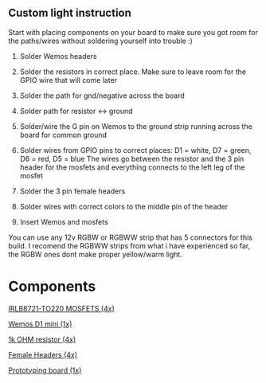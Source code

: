 ## Custom light instruction

Start with placing components on your board to make sure you got room for the paths/wires without soldering yourself into trouble :)

1. Solder Wemos headers

2. Solder the resistors in correct place. Make sure to leave room for the GPIO wire that will come later

3. Solder the path for gnd/negative across the board

4. Solder path for resistor <-> ground

5. Solder/wire the G pin on Wemos to the ground strip running across the board for common ground

6. Solder wires from GPIO pins to correct places: D1 = white, D7 = green, D6 = red, D5 = blue
   The wires go between the resistor and the 3 pin header for the mosfets and everything    connects to the left leg of the mosfet

7. Solder the 3 pin female headers

8. Solder wires with correct colors to the middle pin of the header

9. Insert Wemos and mosfets

You can use any 12v RGBW or RGBWW strip that has 5 connectors for this build. I recomend the RGBWW strips from what i have experienced so far, the RGBW ones dont make proper yellow/warm light.




# Components

[IRLB8721-TO220 MOSFETS (4x)](https://www.aliexpress.com/item/10PCS-IRLB8721-TO220-IRLB8721PBF-TO-220-free-shipping/32714364118.html)

[Wemos D1 mini (1x)](https://www.aliexpress.com/item/ESP8266-ESP12-ESP-12-WeMos-D1-Mini-WIFI-Dev-Kit-Development-Board-NodeMCU-Lua/32653918483.html)

[1k OHM resistor (4x)](https://www.aliexpress.com/item/100pcs-1-4W-Metal-Film-Resistor-1K-ohm-1KR-1-Tolerance-Precision-RoHS-Lead-Free-In/1851964338.html)

[Female Headers (4x)](https://www.aliexpress.com/item/10-10-pcs-Single-Row-Pin-Female-Header-Socket-2-54mm-Pitch-1-10p-12p-20p/32783590196.html)

[Prototyping board (1x)](https://www.aliexpress.com/item/20pcs-5x7-4x6-3x7-2x8-cm-double-Side-Copper-prototype-pcb-Universal-Board-for-Arduino/1847727667.html)
